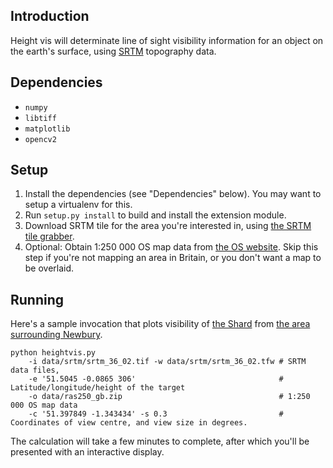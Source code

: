 <h2>Introduction</h2>

Height vis will determinate line of sight visibility information for an object on the earth's surface, using <a href="http://www2.jpl.nasa.gov/srtm/">SRTM</a> topography data.

<h2>Dependencies</h2>

* `numpy`
* `libtiff`
* `matplotlib`
* `opencv2`

<h2>Setup</h2>

1. Install the dependencies (see "Dependencies" below). You may want to setup a virtualenv for this.
2. Run `setup.py install` to build and install the extension module.
3. Download SRTM tile for the area you're interested in, using <a href="http://dwtkns.com/srtm/">the SRTM tile grabber</a>.
4. Optional: Obtain 1:250 000 OS map data from <a href="http://www.ordnancesurvey.co.uk/business-and-government/products/250k-raster.html">the OS website</a>. Skip this step if you're not mapping an area in Britain, or you don't want a map to be overlaid.

<h2>Running</h2>

Here's a sample invocation that plots visibility of <a href="http://en.wikipedia.org/wiki/The_Shard">the Shard</a> from <a href="https://www.google.co.uk/maps/place/Newbury,+West+Berkshire/@51.3927652,-1.326874,12z/data=!4m2!3m1!1s0x487402002f595ba9:0xc6646baff4a75c50">the area surrounding Newbury</a>.

```
python heightvis.py 
    -i data/srtm/srtm_36_02.tif -w data/srtm/srtm_36_02.tfw # SRTM data files,
    -e '51.5045 -0.0865 306'                                # Latitude/longitude/height of the target
    -o data/ras250_gb.zip                                   # 1:250 000 OS map data
    -c '51.397849 -1.343434' -s 0.3                         # Coordinates of view centre, and view size in degrees.

```

The calculation will take a few minutes to complete, after which you'll be presented with an interactive display.

